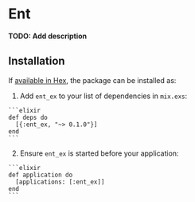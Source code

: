 # Ent

**TODO: Add description**

## Installation

If [available in Hex](https://hex.pm/docs/publish), the package can be installed as:

  1. Add `ent_ex` to your list of dependencies in `mix.exs`:

    ```elixir
    def deps do
      [{:ent_ex, "~> 0.1.0"}]
    end
    ```

  2. Ensure `ent_ex` is started before your application:

    ```elixir
    def application do
      [applications: [:ent_ex]]
    end
    ```

